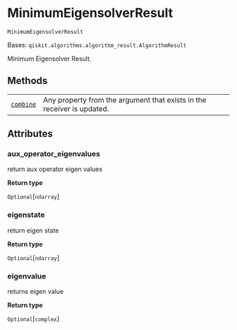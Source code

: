 # MinimumEigensolverResult



`MinimumEigensolverResult`

Bases: `qiskit.algorithms.algorithm_result.AlgorithmResult`

Minimum Eigensolver Result.

## Methods

|                                                                                                                                                                         |                                                                        |
| ----------------------------------------------------------------------------------------------------------------------------------------------------------------------- | ---------------------------------------------------------------------- |
| [`combine`](qiskit.algorithms.MinimumEigensolverResult.combine#qiskit.algorithms.MinimumEigensolverResult.combine "qiskit.algorithms.MinimumEigensolverResult.combine") | Any property from the argument that exists in the receiver is updated. |

## Attributes



### aux\_operator\_eigenvalues

return aux operator eigen values

**Return type**

`Optional`\[`ndarray`]



### eigenstate

return eigen state

**Return type**

`Optional`\[`ndarray`]



### eigenvalue

returns eigen value

**Return type**

`Optional`\[`complex`]
